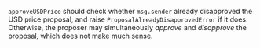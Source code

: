 `approveUSDPrice` should check whether `msg.sender` already disapproved the USD price proposal, and raise `ProposalAlreadyDisapprovedError` if it does. Otherwise, the proposer may simultaneously *approve* and *disapprove* the proposal, which does not make much sense.